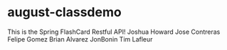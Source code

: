 # august-classdemo
This is the Spring FlashCard Restful API!
Joshua Howard
Jose Contreras
Felipe Gomez
Brian Alvarez
JonBonin
Tim Lafleur
